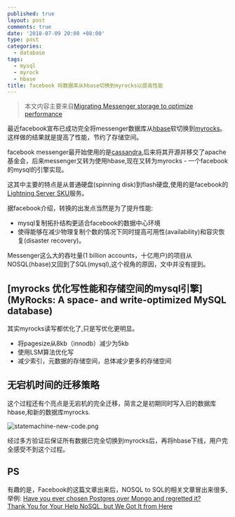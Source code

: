 ```yaml
---
published: true
layout: post
comments: true
date: '2018-07-09 20:00 +08:00'
type: post
categories:
  - database
tags:
  - mysql
  - myrock
  - hbase
title: facebook 将数据库从hbase切换到myrocks以提高性能
---
```

> 本文内容主要来自[Migrating Messenger storage to optimize performance](https://code.fb.com/data-infrastructure/migrating-messenger-storage-to-optimize-performance/) 

最近facebook宣布已成功完全将messenger数据库从[hbase](https://github.com/apache/hbase)软切换到[myrocks](https://github.com/facebook/mysql-5.6)。这样做的结果就是提高了性能，节约了存储空间。


facebook messenger最开始使用的是[cassandra](https://github.com/apache/cassandra),后来将其开源并移交了apache基金会，后来messenger又转为使用hbase,现在又转为myrocks - 一个facebook的mysql的引擎实现。

这其中主要的特点是从普通硬盘(spinning disk)到flash硬盘,使用的是facebook的[Lightning Server SKU](https://code.fb.com/data-center-engineering/introducing-lightning-a-flexible-nvme-jbof/)服务。

据facebook介绍，转换的出发点当然是为了提升性能:
- mysql复制拓扑结构更适合facebook的数据中心环境
- 使得能够在减少物理复制个数的情况下同时提高可用性(availability)和容灾恢复(disaster recovery)。

Messenger这么大的吞吐量(1 billion accounts，十亿用户)的项目从NOSQL(hbase)又回到了SQL(mysql),这个视角的原因，文中并没有提到。

## [myrocks 优化写性能和存储空间的mysql引擎](MyRocks: A space- and write-optimized MySQL database)
其实myrocks读写都优化了,只是写优化更明显。

- 将pagesize从8kb（innodb）减少为5kb
- 使用LSM算法优化写
- 减少索引，元数据的存储空间，总体减少更多的存储空间

## 无宕机时间的迁移策略
这个过程还有个亮点是无宕机的完全迁移，简言之是初期同时写入旧的数据库hbase,和新的数据库myrocks.

![statemachine-new-code.png]({{site.baseurl}}/assets/img/statemachine-new-code.png)

经过多方验证后保证所有数据已完全切换到myrocks后，再将hbase下线，用户完全感受不到这个过程。

## PS
有趣的是，Facebook的这篇文章出来后，NOSQL to SQL的相关文章冒出来很多,举例:
[Have you ever chosen Postgres over Mongo and regretted it?](https://news.ycombinator.com/item?id=17497164)  
[Thank You for Your Help NoSQL, but We Got It from Here](http://blog.memsql.com/nosql/)

